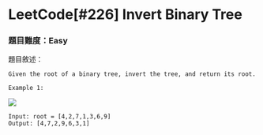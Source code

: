 # LeetCode[#226] Invert Binary Tree
### 題目難度：Easy
題目敘述：
```
Given the root of a binary tree, invert the tree, and return its root.
```


    Example 1:

![](https://i.imgur.com/VzGRa6d.png)

    Input: root = [4,2,7,1,3,6,9]
    Output: [4,7,2,9,6,3,1]

